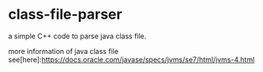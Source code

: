 # class-file-parser
a simple C++ code to parse java class file.

more information of java class file see[here]:https://docs.oracle.com/javase/specs/jvms/se7/html/jvms-4.html
